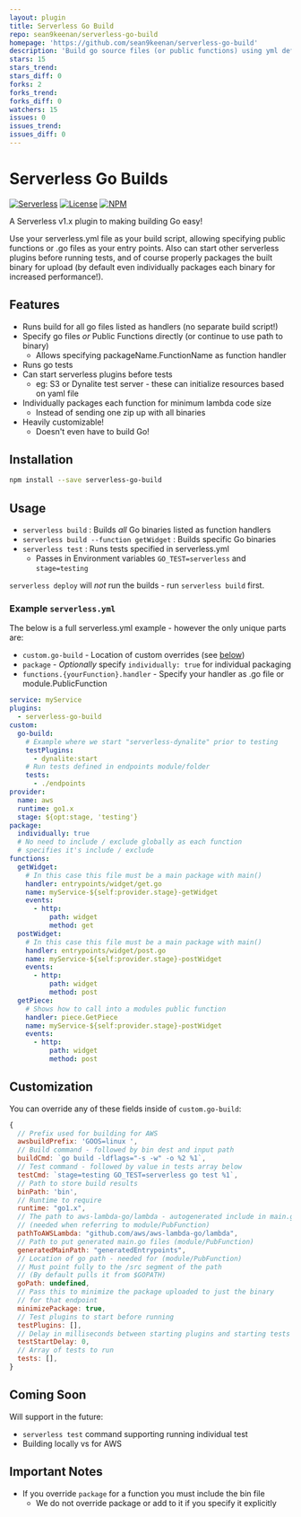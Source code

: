 ```yaml
---
layout: plugin
title: Serverless Go Build
repo: sean9keenan/serverless-go-build
homepage: 'https://github.com/sean9keenan/serverless-go-build'
description: 'Build go source files (or public functions) using yml definition file'
stars: 15
stars_trend: 
stars_diff: 0
forks: 2
forks_trend: 
forks_diff: 0
watchers: 15
issues: 0
issues_trend: 
issues_diff: 0
---
```



# Serverless Go Builds

[![Serverless][ico-serverless]][link-serverless]
[![License][ico-license]][link-license]
[![NPM][ico-npm]][link-npm]

A Serverless v1.x plugin to making building Go easy!
 
Use your serverless.yml file as your build script, allowing specifying public functions or .go files as your entry points. Also can start other serverless plugins before running tests, and of course properly packages the built binary for upload (by default even individually packages each binary for increased performance!).


## Features

 - Runs build for all go files listed as handlers (no separate build script!)
 - Specify go files _or_ Public Functions directly (or continue to use path to binary)
     + Allows specifying packageName.FunctionName as function handler
 - Runs go tests
 - Can start serverless plugins before tests
     + eg: S3 or Dynalite test server - these can initialize resources based on yaml file
 - Individually packages each function for minimum lambda code size
     + Instead of sending one zip up with all binaries
 - Heavily customizable!
     + Doesn't even have to build Go!

## Installation
```bash
npm install --save serverless-go-build
```

## Usage

 - `serverless build` : Builds _all_ Go binaries listed as function handlers
 - `serverless build --function getWidget` : Builds specific Go binaries
 - `serverless test` : Runs tests specified in serverless.yml
     + Passes in Environment variables `GO_TEST=serverless` and `stage=testing`

`serverless deploy` will *not* run the builds - run `serverless build` first.

### Example `serverless.yml`

The below is a full serverless.yml example - however the only unique parts are:
 - `custom.go-build` - Location of custom overrides (see [below](./README.md#customization))
 - `package` - _Optionally_ specify `individually: true` for individual packaging
 - `functions.{yourFunction}.handler` - Specify your handler as .go file or module.PublicFunction

```yaml
service: myService
plugins:
  - serverless-go-build
custom:
  go-build:
    # Example where we start "serverless-dynalite" prior to testing
    testPlugins:
      - dynalite:start
    # Run tests defined in endpoints module/folder
    tests:
      - ./endpoints
provider:
  name: aws
  runtime: go1.x
  stage: ${opt:stage, 'testing'}
package:
  individually: true
  # No need to include / exclude globally as each function
  # specifies it's include / exclude
functions:
  getWidget:
    # In this case this file must be a main package with main()
    handler: entrypoints/widget/get.go
    name: myService-${self:provider.stage}-getWidget
    events:
      - http:
          path: widget
          method: get
  postWidget:
    # In this case this file must be a main package with main()
    handler: entrypoints/widget/post.go
    name: myService-${self:provider.stage}-postWidget
    events:
      - http:
          path: widget
          method: post
  getPiece:
    # Shows how to call into a modules public function
    handler: piece.GetPiece
    name: myService-${self:provider.stage}-postWidget
    events:
      - http:
          path: widget
          method: post
```

## Customization
You can override any of these fields inside of `custom.go-build`:
```js
{
  // Prefix used for building for AWS
  awsbuildPrefix: 'GOOS=linux ',
  // Build command - followed by bin dest and input path
  buildCmd: `go build -ldflags="-s -w" -o %2 %1`,
  // Test command - followed by value in tests array below
  testCmd: `stage=testing GO_TEST=serverless go test %1`,
  // Path to store build results
  binPath: 'bin',
  // Runtime to require
  runtime: "go1.x",
  // The path to aws-lambda-go/lambda - autogenerated include in main.go
  // (needed when referring to module/PubFunction)
  pathToAWSLambda: "github.com/aws/aws-lambda-go/lambda",
  // Path to put generated main.go files (module/PubFunction)
  generatedMainPath: "generatedEntrypoints",
  // Location of go path - needed for (module/PubFunction)
  // Must point fully to the /src segment of the path
  // (By default pulls it from $GOPATH)
  goPath: undefined,
  // Pass this to minimize the package uploaded to just the binary
  // for that endpoint
  minimizePackage: true,
  // Test plugins to start before running 
  testPlugins: [],
  // Delay in milliseconds between starting plugins and starting tests
  testStartDelay: 0,
  // Array of tests to run
  tests: [],
}
```


## Coming Soon 
Will support in the future:
 - `serverless test` command supporting running individual test
 - Building locally vs for AWS

## Important Notes
 - If you override `package` for a function you must include the bin file
     + We do not override package or add to it if you specify it explicitly

[ico-serverless]: http://public.serverless.com/badges/v3.svg
[ico-license]: https://img.shields.io/github/license/sean9keenan/serverless-go-build.svg
[ico-npm]: https://img.shields.io/npm/v/serverless-go-build.svg

[link-serverless]: http://www.serverless.com/
[link-license]: ./LICENSE
[link-npm]: https://www.npmjs.com/package/serverless-go-build
